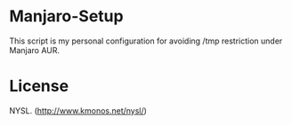# Manjaro-Setup
This script is my personal configuration for avoiding /tmp restriction under Manjaro AUR.

# License
NYSL. (http://www.kmonos.net/nysl/)
